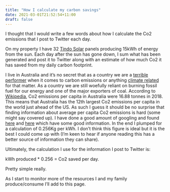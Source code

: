 ```yaml
---
title: "How I calculate my carbon savings"
date: 2021-03-01T21:52:54+11:00
draft: false
---
```


I thought that I would write a few words about how I calculate the Co2 emissions that I post to Twitter each day. 

On my property I have 32 [Tindo Solar](https://www.tindosolar.com.au) panels producing 15kWh of energy from the sun. Each day after the sun has gone down, I sum what has been generated and post it  to Twitter along with an estimate of how much Co2 it has saved from my daily carbon footprint. 

I live in Australia and it’s no secret that as a country we are a [terrible performer](https://en.wikipedia.org/wiki/Greenhouse_gas_emissions_by_Australia) when it comes to carbon emissions or anything [climate related](https://www.theguardian.com/australia-news/2021/feb/27/australia-accused-of-shamefully-holding-back-global-action-on-climate-change) for that matter. As a country we are still woefully reliant on burning fossil fuel for our energy and one of the major exporters of coal. According to [Wikipedia](https://en.wikipedia.org/wiki/Greenhouse_gas_emissions_by_Australia), Co2 emissions per capita in Australia were 16.88 tonnes in 2018. This means that Australia has the 12th largest Co2 emissions per capita in the world just ahead of the US. As such I guess it should be no surprise that finding information about average per capita Co2 emissions is hard (some might say covered up). I have done a good amount of googling and found [here](https://www.industry.gov.au/data-and-publications/national-greenhouse-gas-inventory-quarterly-update-september-2020#download-the-full-report-and-data) and [here](https://ourworldindata.org/co2/country/australia?country=~AUS) which have some good information. In the end I plumped for a calculation of 0.256Kg per kWh. I don’t think this figure is ideal but it is the best I could come up with (I’m keen to hear if anyone reading this has a better source of information they can share). 

Ultimately, the calculation I use for the information I post to Twitter is:

kWh produced * 0.256 = Co2 saved per day. 

Pretty simple really. 

As I start to monitor more of the resources I and my family produce/consume I’ll add to this page. 
